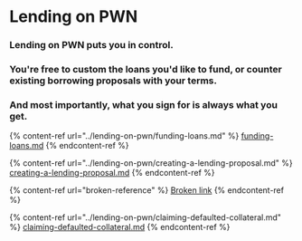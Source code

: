 # Lending on PWN

### Lending on PWN puts you in control.&#x20;

### You're free to custom the loans you'd like to fund, or counter existing borrowing proposals with your terms.&#x20;

### And most importantly, what you sign for is always what you get.

{% content-ref url="../lending-on-pwn/funding-loans.md" %}
[funding-loans.md](../lending-on-pwn/funding-loans.md)
{% endcontent-ref %}

{% content-ref url="../lending-on-pwn/creating-a-lending-proposal.md" %}
[creating-a-lending-proposal.md](../lending-on-pwn/creating-a-lending-proposal.md)
{% endcontent-ref %}

{% content-ref url="broken-reference" %}
[Broken link](broken-reference)
{% endcontent-ref %}

{% content-ref url="../lending-on-pwn/claiming-defaulted-collateral.md" %}
[claiming-defaulted-collateral.md](../lending-on-pwn/claiming-defaulted-collateral.md)
{% endcontent-ref %}
